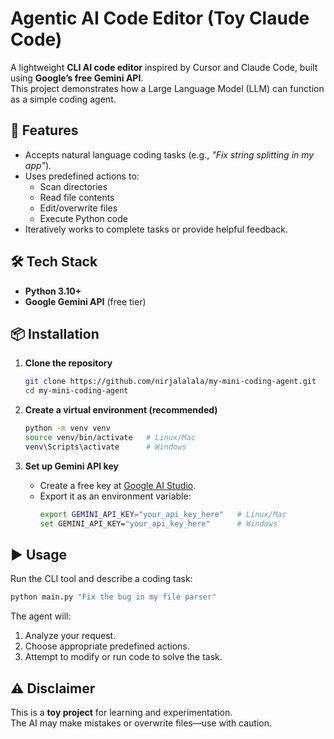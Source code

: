 # Agentic AI Code Editor (Toy Claude Code)

A lightweight **CLI AI code editor** inspired by Cursor and Claude Code, built using **Google’s free Gemini API**.  
This project demonstrates how a Large Language Model (LLM) can function as a simple coding agent.

## 🚀 Features
- Accepts natural language coding tasks (e.g., *"Fix string splitting in my app"*).
- Uses predefined actions to:
  - Scan directories
  - Read file contents
  - Edit/overwrite files
  - Execute Python code
- Iteratively works to complete tasks or provide helpful feedback.

## 🛠️ Tech Stack
- **Python 3.10+**
- **Google Gemini API** (free tier)

## 📦 Installation
1. **Clone the repository**
   ```bash
   git clone https://github.com/nirjalalala/my-mini-coding-agent.git
   cd my-mini-coding-agent
   ```

2. **Create a virtual environment (recommended)**
   ```bash
   python -m venv venv
   source venv/bin/activate   # Linux/Mac
   venv\Scripts\activate      # Windows
   ```

4. **Set up Gemini API key**  
   - Create a free key at [Google AI Studio](https://aistudio.google.com/app/apikey).
   - Export it as an environment variable:
     ```bash
     export GEMINI_API_KEY="your_api_key_here"   # Linux/Mac
     set GEMINI_API_KEY="your_api_key_here"      # Windows
     ```

## ▶️ Usage
Run the CLI tool and describe a coding task:
```bash
python main.py "Fix the bug in my file parser"
```

The agent will:
1. Analyze your request.
2. Choose appropriate predefined actions.
3. Attempt to modify or run code to solve the task.

## ⚠️ Disclaimer
This is a **toy project** for learning and experimentation.  
The AI may make mistakes or overwrite files—use with caution.

